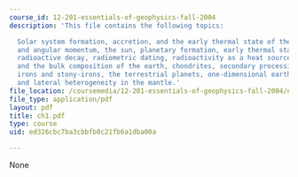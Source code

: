 ```yaml
---
course_id: 12-201-essentials-of-geophysics-fall-2004
description: 'This file contains the following topics:

  Solar system formation, accretion, and the early thermal state of the earth, rotation
  and angular momentum, the sun, planetary formation, early thermal state of the earth,
  radioactive decay, radiometric dating, radioactivity as a heat source, meteorites
  and the bulk composition of the earth, chondrites, secondary processing, achondrites,
  irons and stony-irons, the terrestrial planets, one-dimensional earth''s structure,
  and lateral heterogeneity in the mantle.'
file_location: /coursemedia/12-201-essentials-of-geophysics-fall-2004/ed326cbc7ba3cbbfb0c21fb6a1dba00a_ch1.pdf
file_type: application/pdf
layout: pdf
title: ch1.pdf
type: course
uid: ed326cbc7ba3cbbfb0c21fb6a1dba00a

---
```

None